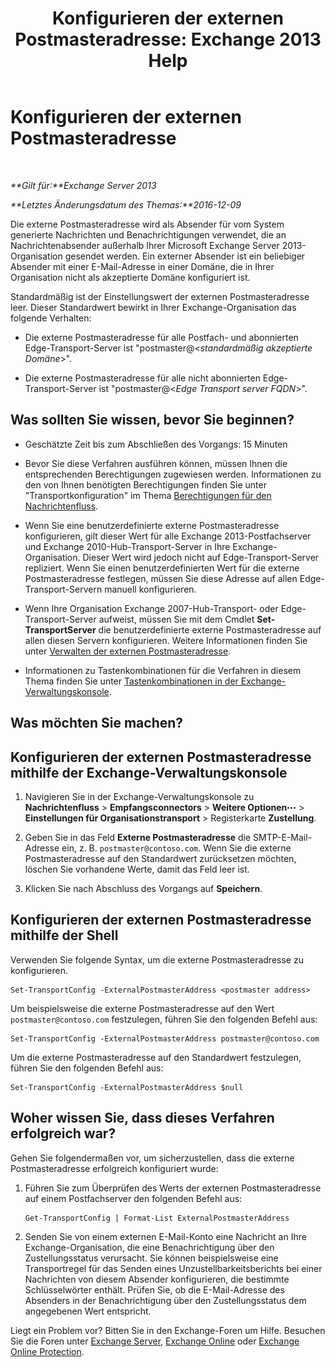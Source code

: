 ﻿---
title: 'Konfigurieren der externen Postmasteradresse: Exchange 2013 Help'
TOCTitle: Konfigurieren der externen Postmasteradresse
ms:assetid: 6b0c8675-3238-462d-8973-b52305fb90d2
ms:mtpsurl: https://technet.microsoft.com/de-de/library/Bb430765(v=EXCHG.150)
ms:contentKeyID: 52062864
ms.date: 04/24/2018
mtps_version: v=EXCHG.150
ms.translationtype: HT
---

# Konfigurieren der externen Postmasteradresse

 

_**Gilt für:**Exchange Server 2013_

_**Letztes Änderungsdatum des Themas:**2016-12-09_

Die externe Postmasteradresse wird als Absender für vom System generierte Nachrichten und Benachrichtigungen verwendet, die an Nachrichtenabsender außerhalb Ihrer Microsoft Exchange Server 2013-Organisation gesendet werden. Ein externer Absender ist ein beliebiger Absender mit einer E-Mail-Adresse in einer Domäne, die in Ihrer Organisation nicht als akzeptierte Domäne konfiguriert ist.

Standardmäßig ist der Einstellungswert der externen Postmasteradresse leer. Dieser Standardwert bewirkt in Ihrer Exchange-Organisation das folgende Verhalten:

  - Die externe Postmasteradresse für alle Postfach- und abonnierten Edge-Transport-Server ist "postmaster@\<*standardmäßig akzeptierte Domäne*\>".

  - Die externe Postmasteradresse für alle nicht abonnierten Edge-Transport-Server ist "postmaster@\<*Edge Transport server FQDN*\>".

## Was sollten Sie wissen, bevor Sie beginnen?

  - Geschätzte Zeit bis zum Abschließen des Vorgangs: 15 Minuten

  - Bevor Sie diese Verfahren ausführen können, müssen Ihnen die entsprechenden Berechtigungen zugewiesen werden. Informationen zu den von Ihnen benötigten Berechtigungen finden Sie unter "Transportkonfiguration" im Thema [Berechtigungen für den Nachrichtenfluss](mail-flow-permissions-exchange-2013-help.md).

  - Wenn Sie eine benutzerdefinierte externe Postmasteradresse konfigurieren, gilt dieser Wert für alle Exchange 2013-Postfachserver und Exchange 2010-Hub-Transport-Server in Ihre Exchange-Organisation. Dieser Wert wird jedoch nicht auf Edge-Transport-Server repliziert. Wenn Sie einen benutzerdefinierten Wert für die externe Postmasteradresse festlegen, müssen Sie diese Adresse auf allen Edge-Transport-Servern manuell konfigurieren.

  - Wenn Ihre Organisation Exchange 2007-Hub-Transport- oder Edge-Transport-Server aufweist, müssen Sie mit dem Cmdlet **Set-TransportServer** die benutzerdefinierte externe Postmasteradresse auf allen diesen Servern konfigurieren. Weitere Informationen finden Sie unter [Verwalten der externen Postmasteradresse](https://go.microsoft.com/fwlink/?linkid=279922).

  - Informationen zu Tastenkombinationen für die Verfahren in diesem Thema finden Sie unter [Tastenkombinationen in der Exchange-Verwaltungskonsole](keyboard-shortcuts-in-the-exchange-admin-center-exchange-online-protection-help.md).

## Was möchten Sie machen?

## Konfigurieren der externen Postmasteradresse mithilfe der Exchange-Verwaltungskonsole

1.  Navigieren Sie in der Exchange-Verwaltungskonsole zu **Nachrichtenfluss** \> **Empfangsconnectors** \> **Weitere Optionen**![Weitere Optionen (Symbol)](images/JJ150550.5381819e-3b21-4873-8714-e9b956290b28(EXCHG.150).gif "Weitere Optionen (Symbol)") \> **Einstellungen für Organisationstransport** \> Registerkarte **Zustellung**.

2.  Geben Sie in das Feld **Externe Postmasteradresse** die SMTP-E-Mail-Adresse ein, z. B. `postmaster@contoso.com`. Wenn Sie die externe Postmasteradresse auf den Standardwert zurücksetzen möchten, löschen Sie vorhandene Werte, damit das Feld leer ist.

3.  Klicken Sie nach Abschluss des Vorgangs auf **Speichern**.

## Konfigurieren der externen Postmasteradresse mithilfe der Shell

Verwenden Sie folgende Syntax, um die externe Postmasteradresse zu konfigurieren.

    Set-TransportConfig -ExternalPostmasterAddress <postmaster address>

Um beispielsweise die externe Postmasteradresse auf den Wert `postmaster@contoso.com` festzulegen, führen Sie den folgenden Befehl aus:

    Set-TransportConfig -ExternalPostmasterAddress postmaster@contoso.com

Um die externe Postmasteradresse auf den Standardwert festzulegen, führen Sie den folgenden Befehl aus:

    Set-TransportConfig -ExternalPostmasterAddress $null

## Woher wissen Sie, dass dieses Verfahren erfolgreich war?

Gehen Sie folgendermaßen vor, um sicherzustellen, dass die externe Postmasteradresse erfolgreich konfiguriert wurde:

1.  Führen Sie zum Überprüfen des Werts der externen Postmasteradresse auf einem Postfachserver den folgenden Befehl aus:
    
        Get-TransportConfig | Format-List ExternalPostmasterAddress

2.  Senden Sie von einem externen E-Mail-Konto eine Nachricht an Ihre Exchange-Organisation, die eine Benachrichtigung über den Zustellungsstatus verursacht. Sie können beispielsweise eine Transportregel für das Senden eines Unzustellbarkeitsberichts bei einer Nachrichten von diesem Absender konfigurieren, die bestimmte Schlüsselwörter enthält. Prüfen Sie, ob die E-Mail-Adresse des Absenders in der Benachrichtigung über den Zustellungsstatus dem angegebenen Wert entspricht.

Liegt ein Problem vor? Bitten Sie in den Exchange-Foren um Hilfe. Besuchen Sie die Foren unter [Exchange Server](https://go.microsoft.com/fwlink/p/?linkid=60612), [Exchange Online](https://go.microsoft.com/fwlink/p/?linkid=267542) oder [Exchange Online Protection](https://go.microsoft.com/fwlink/p/?linkid=285351).

